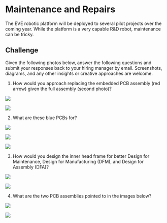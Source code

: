 # Maintenance and Repairs

The EVE robotic platform will be deployed to several pilot projects over the coming year.
While the platform is a very capable R&D robot, maintenance can be tricky.

## Challenge

Given the following photos below, answer the following questions and submit your responses back to your hiring manager by email.
Screenshots, diagrams, and any other insights or creative approaches are welcome.

1. How would you approach replacing the embedded PCB assembly (red arrow) given the full assembly (second photo)?

![](img/2021-04-12-14-51-46.png)

![](img/2021-04-12-14-52-59.png)

2. What are these blue PCBs for?

![](img/2021-04-12-14-40-31.png)

![](img/2021-04-12-14-41-38.png)

![](img/2021-04-12-14-41-44.png)

3. How would you design the inner head frame for better Design for Maintenance, Design for Manufacturing (DFM), and Design for Assembly (DFA)?

![](img/2021-04-12-14-44-30.png)

![](img/2021-04-12-14-44-36.png)

4. What are the two PCB assemblies pointed to in the images below?

![](img/2021-04-12-14-48-03.png)

![](img/2021-04-12-14-49-55.png)
